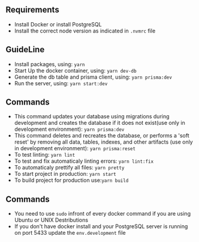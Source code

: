## Requirements

- Install Docker or install PostgreSQL
- Install the correct node version as indicated in `.nvmrc` file

## GuideLine

- Install packages, using: `yarn`
- Start Up the docker container, using: `yarn dev-db`
- Generate the db table and prisma client, using: `yarn prisma:dev`
- Run the server, using: `yarn start:dev`

## Commands

- This command updates your database using migrations during development and creates the database if it does not exist(use only in development environment): `yarn prisma:dev`
- This command deletes and recreates the database, or performs a 'soft reset' by removing all data, tables, indexes, and other artifacts (use only in development environment): `yarn prisma:reset`
- To test linting: `yarn lint`
- To test and fix automaticaly linting errors: `yarn lint:fix`
- To automaticaly prettify all files: `yarn pretty`
- To start project in production: `yarn start`
- To build project for production use:`yarn build`

## Commands

- You need to use `sudo` infront of every docker command if you are using Ubuntu or UNIX Destributions
- If you don't have docker install and your PostgreSQL server is running on port 5433 update the `env.development` file